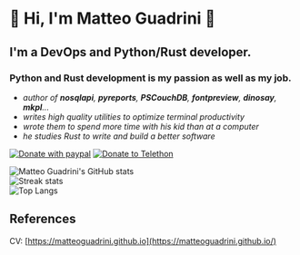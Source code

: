 # 👋 Hi, I'm **Matteo Guadrini** 👋

## I'm a DevOps and Python/Rust developer.

### Python and Rust development is my passion as well as my job.

- _author of **nosqlapi**, **pyreports**, **PSCouchDB**, **fontpreview**, **dinosay**, **mkpl**..._
- _writes high quality utilities to optimize terminal productivity_
- _wrote them to spend more time with his kid than at a computer_
- _he studies Rust to write and build a better software_

[![Donate with paypal](https://img.shields.io/badge/donate-paypal-blue)](https://www.paypal.me/guos)
[![Donate to Telethon](https://img.shields.io/badge/donate-telethon-green)](https://www.telethon.it/sostienici/dona-ora)

![Matteo Guadrini's GitHub stats](https://github-readme-stats.vercel.app/api?username=matteoguadrini&show_icons=true&theme=buefy)
<br>
![Streak stats](https://github-readme-streak-stats.herokuapp.com/?user=matteoguadrini&&theme=buefy)
<br>
![Top Langs](https://github-readme-stats.vercel.app/api/top-langs/?username=matteoguadrini&show_icons=true&theme=buefy)

## References

CV: [https://matteoguadrini.github.io](https://matteoguadrini.github.io/)

<!--
**MatteoGuadrini/MatteoGuadrini** is a ✨ _special_ ✨ repository because its `README.md` (this file) appears on your GitHub profile.

Here are some ideas to get you started:

- 🔭 I’m currently working on ...
- 🌱 I’m currently learning ...
- 👯 I’m looking to collaborate on ...
- 🤔 I’m looking for help with ...
- 💬 Ask me about ...
- 📫 How to reach me: ...
- 😄 Pronouns: ...
- ⚡ Fun fact: ...
-->
